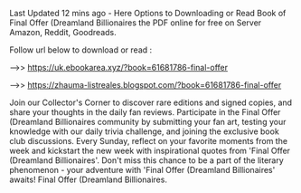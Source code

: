 Last Updated 12 mins ago - Here Options to Downloading or Read Book of Final Offer (Dreamland Billionaires the PDF online for free on Server Amazon, Reddit, Goodreads.
 
Follow url below to download or read :
 
-->> https://uk.ebookarea.xyz/?book=61681786-final-offer
 
-->> https://zhauma-listreales.blogspot.com/?book=61681786-final-offer
 
Join our Collector's Corner to discover rare editions and signed copies, and share your thoughts in the daily fan reviews.
Participate in the Final Offer (Dreamland Billionaires community by submitting your fan art, testing your knowledge with our daily trivia challenge, and joining the exclusive book club discussions.
Every Sunday, reflect on your favorite moments from the week and kickstart the new week with inspirational quotes from 'Final Offer (Dreamland Billionaires'. Don't miss this chance to be a part of the literary phenomenon - your adventure with 'Final Offer (Dreamland Billionaires' awaits! Final Offer (Dreamland Billionaires.
